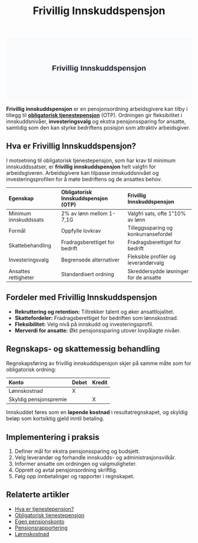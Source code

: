 ﻿---
title: "Frivillig Innskuddspensjon"
seoTitle: "Frivillig Innskuddspensjon"
description: '![Illustrasjon av Frivillig Innskuddspensjon](frivillig-innskuddspensjon-image.svg)'
summary: "Hva er frivillig innskuddspensjon? Fordeler, regnskap og implementering."
---

![Illustrasjon av Frivillig Innskuddspensjon](frivillig-innskuddspensjon-image.svg)

**Frivillig innskuddspensjon** er en pensjonsordning arbeidsgivere kan tilby i tillegg til [**obligatorisk tjenestepensjon**](/blogs/regnskap/obligatorisk-tjenestepensjon "Hva er obligatorisk tjenestepensjon?") (OTP). Ordningen gir fleksibilitet i innskuddsnivåer, **investeringsvalg** og ekstra pensjonssparing for ansatte, samtidig som den kan styrke bedriftens posisjon som attraktiv arbeidsgiver.

## Hva er Frivillig Innskuddspensjon?

I motsetning til obligatorisk tjenestepensjon, som har krav til minimum innskuddssatser, er **frivillig innskuddspensjon** helt valgfri for arbeidsgiveren. Arbeidsgivere kan tilpasse innskuddsnivået og investeringsprofilen for å møte bedriftens og de ansattes behov.

| Egenskap                             | Obligatorisk Innskuddspensjon (OTP)       | Frivillig Innskuddspensjon                   |
|:-------------------------------------|:------------------------------------------|:----------------------------------------------|
| Minimum innskuddssats               | 2% av lønn mellom 1-7,1G                  | Valgfri sats, ofte 1“10% av lønn             |
| Formål                               | Oppfylle lovkrav                          | Tilleggssparing og konkurransefordel         |
| Skattebehandling                     | Fradragsberettiget for bedrift            | Fradragsberettiget for bedrift               |
| Investeringsvalg                     | Begrensede alternativer                   | Fleksible profiler og leverandørvalg         |
| Ansattes rettigheter                 | Standardisert ordning                     | Skreddersydde løsninger for de ansatte       |

## Fordeler med Frivillig Innskuddspensjon

* **Rekruttering og retention:** Tiltrekker talent og øker ansattlojalitet.
* **Skattefordeler:** Fradragsberettiget for bedriften som lønnskostnad.
* **Fleksibilitet:** Velg nivå på innskudd og investeringsprofil.
* **Merverdi for ansatte:** Økt pensjonssparing utover lovpålagte nivåer.

## Regnskaps- og skattemessig behandling

Regnskapsføring av frivillig innskuddspensjon skjer på samme måte som for obligatorisk ordning:

| Konto                      | Debet                      | Kredit                |
|:----------------------------|:---------------------------|:-----------------------|
| Lønnskostnad                | X                          |                        |
| Skyldig pensjonspremie      |                            | X                      |

Innskuddet føres som en **løpende kostnad** i resultatregnskapet, og skyldig beløp som kortsiktig gjeld inntil betaling.

## Implementering i praksis

1. Definer mål for ekstra pensjonssparing og budsjett.
2. Velg leverandør og forhandle innskudds- og administrasjonsvilkår.
3. Informer ansatte om ordningen og valgmuligheter.
4. Opprett og avtal pensjonsordning skriftlig.
5. Følg opp innbetalinger og rapporter i regnskapet.

## Relaterte artikler

* [Hva er tjenestepensjon?](/blogs/regnskap/hva-er-tjenestepensjon "Hva er Tjenestepensjon? Komplett Guide til Bedriftspensjon og Regnskapsføring")
* [Obligatorisk tjenestepensjon](/blogs/regnskap/obligatorisk-tjenestepensjon "Hva er Obligatorisk Tjenestepensjon? Komplett Guide til OTP")
* [Egen pensjonskonto](/blogs/regnskap/hva-er-egen-pensjonskonto "Hva er Egen Pensjonskonto? En Guide til Egen Pensjonskonto i Norge")
* [Pensjonsrapportering](/blogs/regnskap/hva-er-pensjonsrapportering "Hva er Pensjonsrapportering? Komplett Guide til Pensjon i Regnskap")
* [Lønnskostnad](/blogs/regnskap/lonnskostnad "Lønnskostnad - Komplett Guide til Beregning og Regnskapsføring")











